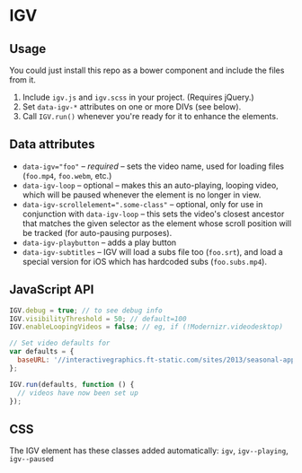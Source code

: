 IGV
===

Usage
-----

You could just install this repo as a bower component and include the files from it.

1. Include `igv.js` and `igv.scss` in your project. (Requires jQuery.)
2. Set `data-igv-*` attributes on one or more DIVs (see below).
3. Call `IGV.run()` whenever you're ready for it to enhance the elements.


Data attributes
---------------

- `data-igv="foo"` – *required* – sets the video name, used for loading files (`foo.mp4`, `foo.webm`, etc.)
- `data-igv-loop` – optional – makes this an auto-playing, looping video, which will be paused whenever the element is no longer in view.
- `data-igv-scrollelement=".some-class"` – optional, only for use in conjunction with `data-igv-loop` – this sets the video's closest ancestor that matches the given selector as the element whose scroll position will be tracked (for auto-pausing purposes).
- `data-igv-playbutton` – adds a play button
- `data-igv-subtitles` – IGV will load a subs file too (`foo.srt`), and load a special version for iOS which has hardcoded subs (`foo.subs.mp4`).


JavaScript API
--------------

```javascript
IGV.debug = true; // to see debug info
IGV.visibilityThreshold = 50; // default=100
IGV.enableLoopingVideos = false; // eg, if (!Modernizr.videodesktop)

// Set video defaults for 
var defaults = {
  baseURL: '//interactivegraphics.ft-static.com/sites/2013/seasonal-appeal/videos/'
};

IGV.run(defaults, function () {
  // videos have now been set up
});
```


CSS
---

The IGV element has these classes added automatically: `igv`, `igv--playing`, `igv--paused`
